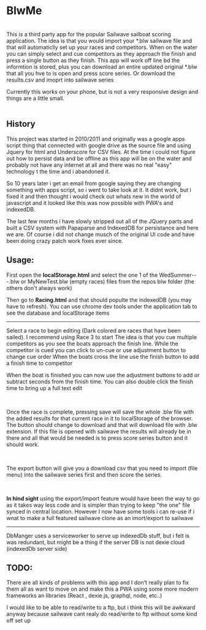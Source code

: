 # BlwMe

<br/>
This is a third party app for the popular Sailwave sailboat scoring application.  
The idea is that you would import your *.blw sailwave file and that will automaticlly set up your races and competitors.  
When on the water you can simply select and cue competitors as they approach the finish and press a single button as they finish.  
This app will work off line bd the informtion is stored, plus you can download an entire updated original *.blw that all you hve to is open and press score series. Or download the results.csv and imoprt into sailwave series  

Currently this works on your phone, but is not a very responsive design and things are a little small.  
<br/>
## History

This project was started in 2010/2011 and originally was a google apps script thing that connected with google drive as the source file and using Jquery for html and Underscore for CSV files. At the time i could not figure out how to persist data and be offline as this app will be on the water and probably not have any internet at all and there was no real "easy" technology t the time and i abandoned it.

So 10 years later i get an email from google saying they are changing something with apps script, so i went to take look at it. It didnt work, but i fixed it and then thought i would check out whats new in the world of javascript and it looked like this was now possible with PWA's and indexedDB.

The last few months i have slowly stripped out all of the JQuery parts and built a CSV system with Papaparse and IndexedDB for persistance and here we are. Of course i did not change musch of the original UI code and have been doing crazy patch work fixes ever since. 




## Usage:

First open the **localStorage.html** and select the one 1 of the WedSummer---.blw or MyNewTest.blw (empty races) files from the repos blw folder (the others don't always work)

Then go to **Racing.html** and that should populte the indexedDB (you may have to refresh). You can use chrome dev tools under the application tab to see the database and localStorage items

<hr/>
Select a race to begin editing (Dark colored are races that have been sailed). I recommend using Race 3 to start  
The idea is that you cue multiple competitors as you see the boats approach the finish line.  
While the competitor is cued you can click to un-cue or use adjustment button to change cue order  
When the boats cross the line use the finish button to add a finish time to competitor

When the boat is finished you can now use the adjustment buttons to add or subtract seconds from the finish time. You can also double click the finish time to bring up a full text edit

<br/>

Once the race is complete, pressing save will save the whole .blw file with the added results for that current race in it to localStorage of the browser.
The button should change to download and that will download file with .blw extension.
If this file is opened with sailwave the results will already be in there and all that would be needed is to press score series button and it should work.

<br/>

The export button will give you a download csv that you need to import (file menu) into the sailwave series first and then score the series.

<br/>

**In hind sight** using the export/import feature would have been the way to go as it takes way less code and is simpler than trying to keep "the one" file synced in central location. However I now have some tools i can re-use if i wnat to make a full featured sailwave clone as an imort/export to sailwave

<hr/>

DbManger uses a serviceworker to serve up indexedDb stuff, but i felt is was redundant, but might be a thing if the server DB is not dexie cloud (indexedDb server side)


## TODO:

There are all kinds of problems with this app and I don't really plan to fix them all as want to move on and make this a PWA using some more modern frameworks an libraries (React , dexie.js, graphql, node, etc..)

I would like to be able to read/write to a ftp, but i think this will be awkward anyway because sailwave cant realy do read/write to ftp without some kind off set up
